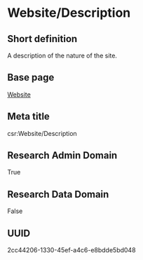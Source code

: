 # Website/Description
## Short definition
A description of the nature of the site.
## Base page
[Website](../Objects/Website.md)
## Meta title
csr:Website/Description
## Research Admin Domain
True
## Research Data Domain
False
## UUID
2cc44206-1330-45ef-a4c6-e8bdde5bd048
